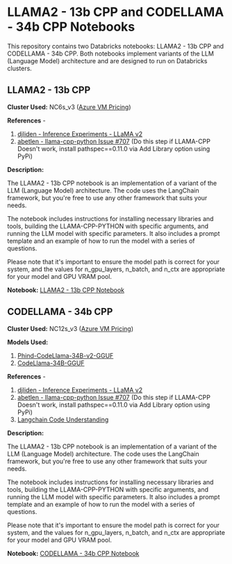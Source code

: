 # LLAMA2 - 13b CPP and CODELLAMA - 34b CPP Notebooks

This repository contains two Databricks notebooks: LLAMA2 - 13b CPP and CODELLAMA - 34b CPP. Both notebooks implement variants of the LLM (Language Model) architecture and are designed to run on Databricks clusters. 

## LLAMA2 - 13b CPP

**Cluster Used:** NC6s_v3 ([Azure VM Pricing](https://azureprice.net/vm/Standard_NC6s_v3))

**References** - 
1. [djliden - Inference Experiments - LLaMA v2](https://github.com/djliden/inference-experiments/tree/main/llama2)
2. [abetlen - llama-cpp-python Issue #707](https://github.com/abetlen/llama-cpp-python/issues/707) (Do this step if LLAMA-CPP Doesn't work, install pathspec==0.11.0 via Add Library option using PyPi)

**Description:**

The LLAMA2 - 13b CPP notebook is an implementation of a variant of the LLM (Language Model) architecture. The code uses the LangChain framework, but you're free to use any other framework that suits your needs.

The notebook includes instructions for installing necessary libraries and tools, building the LLAMA-CPP-PYTHON with specific arguments, and running the LLM model with specific parameters. It also includes a prompt template and an example of how to run the model with a series of questions.

Please note that it's important to ensure the model path is correct for your system, and the values for n_gpu_layers, n_batch, and n_ctx are appropriate for your model and GPU VRAM pool.

**Notebook:** [LLAMA2 - 13b CPP Notebook](/LLAMA2_13b_CPP_Notebook.py)

## CODELLAMA - 34b CPP

**Cluster Used:** NC12s_v3 ([Azure VM Pricing](https://azureprice.net/vm/Standard_NC12s_v3))

**Models Used:** 
1. [Phind-CodeLlama-34B-v2-GGUF](https://huggingface.co/TheBloke/Phind-CodeLlama-34B-v2-GGUF)
2. [CodeLlama-34B-GGUF](https://huggingface.co/TheBloke/CodeLlama-34B-GGUF)

**References** - 
1. [djliden - Inference Experiments - LLaMA v2](https://github.com/djliden/inference-experiments/tree/main/llama2)
2. [abetlen - llama-cpp-python Issue #707](https://github.com/abetlen/llama-cpp-python/issues/707) (Do this step if LLAMA-CPP Doesn't work, install pathspec==0.11.0 via Add Library option using PyPi)
3. [Langchain Code Understanding](https://python.langchain.com/docs/use_cases/code_understanding)

**Description:**

The LLAMA2 - 13b CPP notebook is an implementation of a variant of the LLM (Language Model) architecture. The code uses the LangChain framework, but you're free to use any other framework that suits your needs.

The notebook includes instructions for installing necessary libraries and tools, building the LLAMA-CPP-PYTHON with specific arguments, and running the LLM model with specific parameters. It also includes a prompt template and an example of how to run the model with a series of questions.

Please note that it's important to ensure the model path is correct for your system, and the values for n_gpu_layers, n_batch, and n_ctx are appropriate for your model and GPU VRAM pool.

**Notebook:** [CODELLAMA - 34b CPP Notebook](/CODELLAMA_34b_CPP_Notebook.py)
